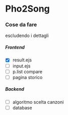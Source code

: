 # Pho2Song
### Cose da fare
escludendo i dettagli
##### Frontend
- [x] result.ejs
- [ ] input.ejs
- [ ] p.list compare
- [ ] pagina storico
##### Backend
- [ ] algoritmo scelta canzoni
- [ ] database
